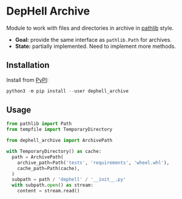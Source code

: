 # DepHell Archive

Module to work with files and directories in archive in [pathlib](https://docs.python.org/3/library/pathlib.html) style.

* **Goal:** provide the same interface as `pathlib.Path` for archives.
* **State:** partially implemented. Need to implement more methods.

## Installation

Install from [PyPI](https://pypi.org/project/dephell-archive/):

```python
python3 -m pip install --user dephell_archive
```

## Usage

```python
from pathlib import Path
from tempfile import TemporaryDirectory

from dephell_archive import ArchivePath

with TemporaryDirectory() as cache:
  path = ArchivePath(
    archive_path=Path('tests', 'requirements', 'wheel.whl'),
    cache_path=Path(cache),
  )
  subpath = path / 'dephell' / '__init__.py'
  with subpath.open() as stream:
    content = stream.read()
```
